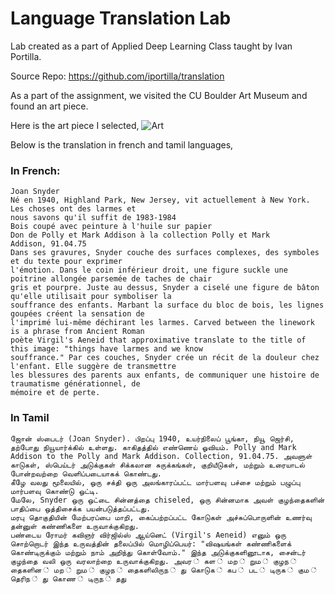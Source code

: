 # Language Translation Lab

Lab created as a part of Applied Deep Learning Class taught by Ivan Portilla.

Source Repo: https://github.com/iportilla/translation

As a part of the assignment, we visited the CU Boulder Art Museum and found an art piece.

Here is the art piece I selected,
![Art](./input_docs/IMG_4499.JPG)

Below is the translation in french and tamil languages,

### In French:

```
Joan Snyder
Né en 1940, Highland Park, New Jersey, vit actuellement à New York. Les choses ont des larmes et
nous savons qu'il suffit de 1983-1984
Bois coupé avec peinture à l'huile sur papier
Don de Polly et Mark Addison à la collection Polly et Mark
Addison, 91.04.75
Dans ses gravures, Snyder couche des surfaces complexes, des symboles et du texte pour exprimer
l'émotion. Dans le coin inférieur droit, une figure suckle une poitrine allongée parsemée de taches de chair
gris et pourpre. Juste au dessus, Snyder a ciselé une figure de bâton qu'elle utilisait pour symboliser la
souffrance des enfants. Marbant la surface du bloc de bois, les lignes goupées créent la sensation de
l'imprimé lui-même déchirant les larmes. Carved between the linework is a phrase from Ancient Roman
poète Virgil's Aeneid that approximative translate to the title of this image: "things have larmes and we know
souffrance." Par ces couches, Snyder crée un récit de la douleur chez l'enfant. Elle suggère de transmettre
les blessures des parents aux enfants, de communiquer une histoire de traumatisme générationnel, de
mémoire et de perte.
```

### In Tamil
```
ஜோன் ஸ்பைடர் (Joan Snyder). பிறப்பு 1940, உயர்நிலைப் பூங்கா, நியூ ஜெர்சி, தற்போது நியூயார்க்கில் உள்ளது. காகிதத்தில் எண்ணெய் ஓவியம். Polly and Mark Addison to the Polly and Mark Addison. Collection, 91.04.75. அவளுள் காடுகள், ஸ்பெய்டர் அடுக்குகள் சிக்கலான சுருக்கங்கள், குறியீடுகள், மற்றும் உரையாடல் போன்றவற்றை வெளிப்படையாகக் கொண்டது. 
கீழே வலது மூலையில், ஒரு சக்தி ஒரு அலங்காரப்பட்ட மார்பளவு பச்சை மற்றும் பழுப்பு மார்பளவு கொண்டு ஒட்டி. 
மேலே, Snyder ஒரு ஒட்டை சின்னத்தை chiseled, ஒரு சின்னமாக அவள் குழந்தைகளின் பாதிப்பை ஒத்திசைக்க பயன்படுத்தப்பட்டது. 
மரபு தொகுதியின் மேற்பரப்பை மாறி, கைப்பற்றப்பட்ட கோடுகள் அச்சுப்பொருளின் உணர்வு தன்னுள் கண்ணிகளை உருவாக்குகிறது. 
பண்டைய ரோமர் கவிஞர் விர்ஜில்ஸ் ஆய்னெட் (Virgil's Aeneid) எனும் ஒரு சொற்றொடர் இந்த உருவத்தின் தலைப்பில் மொழிப்பெயர்: "விஷயங்கள் கண்ணிகளைக் கொண்டிருக்கும் மற்றும் நாம் அறிந்து கொள்வோம்." இந்த அடுக்குகளினூடாக, சைன்டர் குழந்தை வலி ஒரு வரலாற்றை உருவாக்குகிறது. அவர ் கள ் மற ் றும ் குழந ் தைகளின ் மற ் றும ் குழந ் தைகளிலிருந ் து கொடுக ் கப ் பட ் டிருக ் கும ் தெரிந ் து கொண ் டிருந ் தது
```
